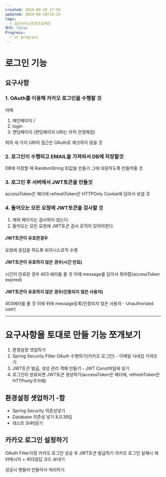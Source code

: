 ```yaml
---
created: 2024-09-28 17:54
updated: 2024-09-28T19:25
tags:
  - 실전서비스런칭프로젝트
회의: false
Progress:
  - in progress
---
```

# 로그인 기능
## 요구사항

### 1.  OAuth를 이용해 카카오 로그인을 수행할 것
이때 
1. 메인페이지 /
2. login
3. 랜딩페이지 (랜딩페이지 URI는 아직 안정해짐) 

위의 세 가지 URI의 접근은 OAuth로 체크하지 않을 것
### 2. 로그인이 수행되고 EMAIL을 가져와서 DB에 저장할것 
DB에 저장할 때 RandomString ID값을 만들기 그에 대응하도록 만들어줄 것

### 3. 로그인 후 서버에서 JWT토큰을 만들것
accessToken은 헤더에
refreshToken은 HTTPOnly Cookie에 담아서 보낼 것
### 4. 들어오는 모든 요청에 JWT토큰을 검사할 것
1. 제외 페이지는 검사하지 않는다.
2. 들어오는 모든 요청에 JWT토큰 검사 로직이 있어야한다. 
#### JWT토큰이 유효한경우 
요청에 응답을 하도록 비지니스로직 수행
#### JWT토큰이 유효하지 않은 경우(시간 만료)
시간이 만료된 경우 403 에러를 줄 것 이때 message를 담아서 줘야함(accessToken expired)
#### JWT토큰이 유효하지 않은 경우(인증되지 않은 사용자)
403에러를 줄 것
이때 뒤에 message등록(인증되지 않은 사용자 - Unauthorized user)

---
# 요구사항을 토대로 만들 기능 쪼개보기

1. 환경설정 셋업하기
2. Spring Security Filter OAuth 수행하기(카카오 로그인) - 이메일 닉네임 가져오기
3. JWT토큰 발급, 생성 관리 객체 만들기 - JWT Const파일에 넣기
4. 로그인이 완료되면 JWT토큰 생성하기(accessToken은 헤더에, refreshToken은 HTTPonly쿠키에)


## 환경설정 셋업하기 -함
- Spring Security 의존성넣기
- Database 의존성 넣기 8.0.39임
- 테스트 Sl4fj넣기

## 카카오 로그인 설정하기
OAuth Filter지정 
카카오 로그인 성공 후 JWT토큰 발급하기
카카오 로그인 실패시 에러메시지 + 403응답 코드 보내기

성공시 핸들러 만들어서 처리하기
